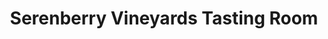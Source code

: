 ---
title: "Serenberry Vineyards Tasting Room"
url: /morganton/serenberry-vineyards-tasting-room/
shop: wine
---